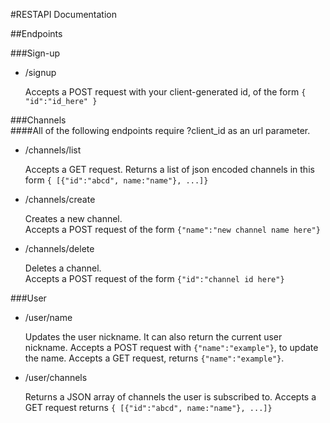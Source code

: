 #RESTAPI Documentation  

##Endpoints  

###Sign-up  

* /signup
   
   Accepts a POST request with your client-generated id, of the form ```{ "id":"id_here" }```


###Channels  
####All of the following endpoints require ?client_id as an url parameter.

* /channels/list

   Accepts a GET request.
   Returns a list of json encoded channels in this form ```{ [{"id":"abcd", name:"name"}, ...]}```  
  
  
* /channels/create  

   Creates a new channel.   
   Accepts a POST request of the form ```{"name":"new channel name here"}```  
  
  
* /channels/delete

   Deletes a channel.  
   Accepts a POST request of the form ```{"id":"channel id here"}```




###User

* /user/name

   Updates the user nickname. It can also return the current user nickname.
   Accepts a POST request with ```{"name":"example"}```, to update the name.
   Accepts a GET request, returns ```{"name":"example"}```.
   
* /user/channels

   Returns a JSON array of channels the user is subscribed to. 
   Accepts a GET request returns ```{ [{"id":"abcd", name:"name"}, ...]}```
   


